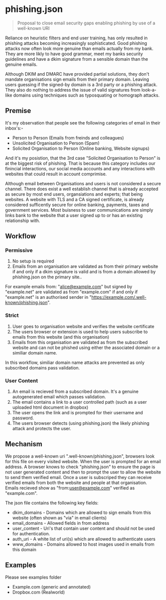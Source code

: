 # phishing.json
> Proposal to close email security gaps enabling phishing by use of a well-known URI

Reliance on heuristic filters and end user training, has only resulted in phishing attacks becoming increasingly sophisticated. Good phishing attacks now often look more genuine than emails actually from my bank. They are more likly to have good grammar, meet my banks security guidelines and have a dkim signature from a sensible domain than the genuine emails. 

Although DKIM and DMARC have provided partial solutions, they don't mandate organisations sign emails from their primary domain. Leaving users guessing if the signed-by domain is a 3rd party or a phishing attack. They also do nothing to address the issue of valid signatures from look-a-like domains using techniques such as typosquating or homograph attacks.

## Premise
It's my observation that people see the following categories of email in their inbox's:-
 * Person to Person (Emails from freinds and colleagues)
 * Unsolicited Organisation to Person (Spam)
 * Solicited Organisation to Person (Online banking, Website signups)

And it's my posistion, that the 3rd case "Solicited Organisation to Person" is at the biggest risk of phishing. That is because this category includes our finincial interactions, our social media accounts and any interactions with websites that could result in account comprimise.

Although email between Organisations and users is not considered a secure channel. There does exist a well establish channel that is already accepted as secure by most end users, organsiations and experts; that being websites. A website with TLS and a CA signed certificate, is already considered sufficently secure for online banking, payments, taxes and government services. Most buisness to user communications are simply links bank to the website that a user signed up to or has an existing relationship with.

## Workflow

### Permissive
 1. No setup is required
 2. Emails from an organisation are validated as from their primary website if and only if a dkim signature is valid and is from a domain allowed by phishing.json on the primary site.. 
 
For example emails from: "alice@example.com" but signed by "example.net" are validated as from "example.com" if and only if "example.net" is an authorised sender in "https://example.com/.well-known/phishing.json".

### Strict
 1. User goes to organisation website and verifies the website certificate
 2. The users browser or extension is used to help users subscribe to emails from this website (and this organisation)
 3. Emails from this organisation are validated as from the subscribed website and can not be phished using either the associated domain or a similiar domain name. 
 
In this workflow, similiar domain name attacks are prevented as only subscribed domains pass validation.

### User Content
 1. An email is recieved from a subscribed domain. It's a genuine autogenerated email which passes validation.
 2. The email contains a link to a user controlled path (such as a user uploaded html document in dropbox)
 3. The user opens the link and is prompted for their username and password.
 4. The users browser detects (using phishing.json) the likely phishing attack and protects the user.

## Mechanism
We propose a well-known uri ".well-known/phishing.json", browsers look for this file on every visited website. When the user is prompted for an email address. A browser knows to check "phishing.json" to ensure the page is not user generated content and then to prompt the user to allow the website to send them verified email. Once a user is subscriped they can receive verified emails from both the website and people at that organisation. Emails recieved show as "from:user@example.com" verified as "example.com".

The json file contains the following key fields:
 * dkim_domains - Domains which are allowed to sign emails from this website (often shown as "via" in email clients)
 * email_domains - Allowed fields in from address
 * user_content - Uri's that contain user content and should not be used for authentication.
 * auth_uri - A white list of uri(s) which are allowed to authenticate users
 * www_domains - Domains allowed to host images used in emails from this domain
 

## Examples
Please see examples folder
 * Example.com (generic and annotated)
 * Dropbox.com (Realworld)
